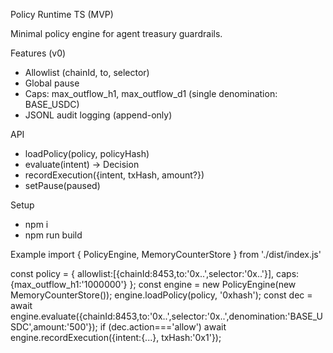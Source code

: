 Policy Runtime TS (MVP)

Minimal policy engine for agent treasury guardrails.

Features (v0)
- Allowlist (chainId, to, selector)
- Global pause
- Caps: max_outflow_h1, max_outflow_d1 (single denomination: BASE_USDC)
- JSONL audit logging (append-only)

API
- loadPolicy(policy, policyHash)
- evaluate(intent) -> Decision
- recordExecution({intent, txHash, amount?})
- setPause(paused)

Setup
- npm i
- npm run build

Example
import { PolicyEngine, MemoryCounterStore } from './dist/index.js'

const policy = { allowlist:[{chainId:8453,to:'0x..',selector:'0x..'}], caps:{max_outflow_h1:'1000000'} };
const engine = new PolicyEngine(new MemoryCounterStore());
engine.loadPolicy(policy, '0xhash');
const dec = await engine.evaluate({chainId:8453,to:'0x..',selector:'0x..',denomination:'BASE_USDC',amount:'500'});
if (dec.action==='allow') await engine.recordExecution({intent:{...}, txHash:'0x1'});

